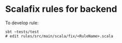 # Scalafix rules for backend

To develop rule:
```
sbt ~tests/test
# edit rules/src/main/scala/fix/<RuleName>.scala
```
